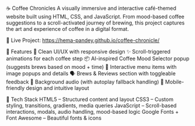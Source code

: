 ☕ Coffee Chronicles
A visually immersive and interactive café-themed website built using HTML, CSS, and JavaScript. From mood-based coffee suggestions to a scroll-activated journey of brewing, this project captures the art and experience of coffee in a digital format.

🔗 Live Project: https://hema-pandey.github.io/coffee-chronicle/

🌟 Features
🎯 Clean UI/UX with responsive design
✨ Scroll-triggered animations for each coffee step
📦 AI-inspired Coffee Mood Selector popup (suggests brews based on mood + time)
📸 Interactive menu items with image popups and details
🗣 Brews & Reviews section with toggleable feedback
🎵 Background audio (with autoplay fallback handling)
📱 Mobile-friendly design and intuitive layout

🔧 Tech Stack
HTML5 – Structured content and layout
CSS3 – Custom styling, transitions, gradients, media queries
JavaScript – Scroll-based interactions, modals, audio handling, mood-based logic
Google Fonts + Font Awesome – Beautiful fonts & icons

